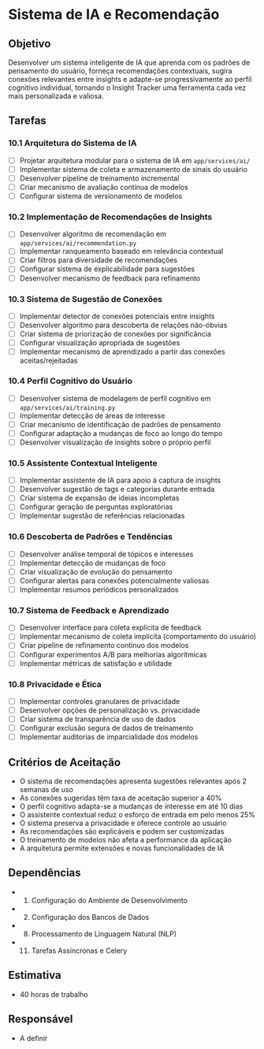 # Sistema de IA e Recomendação

## Objetivo
Desenvolver um sistema inteligente de IA que aprenda com os padrões de pensamento do usuário, forneça recomendações contextuais, sugira conexões relevantes entre insights e adapte-se progressivamente ao perfil cognitivo individual, tornando o Insight Tracker uma ferramenta cada vez mais personalizada e valiosa.

## Tarefas

### 10.1 Arquitetura do Sistema de IA
- [ ] Projetar arquitetura modular para o sistema de IA em `app/services/ai/`
- [ ] Implementar sistema de coleta e armazenamento de sinais do usuário
- [ ] Desenvolver pipeline de treinamento incremental
- [ ] Criar mecanismo de avaliação contínua de modelos
- [ ] Configurar sistema de versionamento de modelos

### 10.2 Implementação de Recomendações de Insights
- [ ] Desenvolver algoritmo de recomendação em `app/services/ai/recommendation.py`
- [ ] Implementar ranqueamento baseado em relevância contextual
- [ ] Criar filtros para diversidade de recomendações
- [ ] Configurar sistema de explicabilidade para sugestões
- [ ] Desenvolver mecanismo de feedback para refinamento

### 10.3 Sistema de Sugestão de Conexões
- [ ] Implementar detector de conexões potenciais entre insights
- [ ] Desenvolver algoritmo para descoberta de relações não-óbvias
- [ ] Criar sistema de priorização de conexões por significância
- [ ] Configurar visualização apropriada de sugestões
- [ ] Implementar mecanismo de aprendizado a partir das conexões aceitas/rejeitadas

### 10.4 Perfil Cognitivo do Usuário
- [ ] Desenvolver sistema de modelagem de perfil cognitivo em `app/services/ai/training.py`
- [ ] Implementar detecção de áreas de interesse
- [ ] Criar mecanismo de identificação de padrões de pensamento
- [ ] Configurar adaptação a mudanças de foco ao longo do tempo
- [ ] Desenvolver visualização de insights sobre o próprio perfil

### 10.5 Assistente Contextual Inteligente
- [ ] Implementar assistente de IA para apoio à captura de insights
- [ ] Desenvolver sugestão de tags e categorias durante entrada
- [ ] Criar sistema de expansão de ideias incompletas
- [ ] Configurar geração de perguntas exploratórias
- [ ] Implementar sugestão de referências relacionadas

### 10.6 Descoberta de Padrões e Tendências
- [ ] Desenvolver análise temporal de tópicos e interesses
- [ ] Implementar detecção de mudanças de foco
- [ ] Criar visualização de evolução do pensamento
- [ ] Configurar alertas para conexões potencialmente valiosas
- [ ] Implementar resumos periódicos personalizados

### 10.7 Sistema de Feedback e Aprendizado
- [ ] Desenvolver interface para coleta explícita de feedback
- [ ] Implementar mecanismo de coleta implícita (comportamento do usuário)
- [ ] Criar pipeline de refinamento contínuo dos modelos
- [ ] Configurar experimentos A/B para melhorias algorítmicas
- [ ] Implementar métricas de satisfação e utilidade

### 10.8 Privacidade e Ética
- [ ] Implementar controles granulares de privacidade
- [ ] Desenvolver opções de personalização vs. privacidade
- [ ] Criar sistema de transparência de uso de dados
- [ ] Configurar exclusão segura de dados de treinamento
- [ ] Implementar auditorias de imparcialidade dos modelos

## Critérios de Aceitação
- O sistema de recomendações apresenta sugestões relevantes após 2 semanas de uso
- As conexões sugeridas têm taxa de aceitação superior a 40%
- O perfil cognitivo adapta-se a mudanças de interesse em até 10 dias
- O assistente contextual reduz o esforço de entrada em pelo menos 25%
- O sistema preserva a privacidade e oferece controle ao usuário
- As recomendações são explicáveis e podem ser customizadas
- O treinamento de modelos não afeta a performance da aplicação
- A arquitetura permite extensões e novas funcionalidades de IA

## Dependências
- 1. Configuração do Ambiente de Desenvolvimento
- 2. Configuração dos Bancos de Dados
- 8. Processamento de Linguagem Natural (NLP)
- 11. Tarefas Assíncronas e Celery

## Estimativa
- 40 horas de trabalho

## Responsável
- A definir
